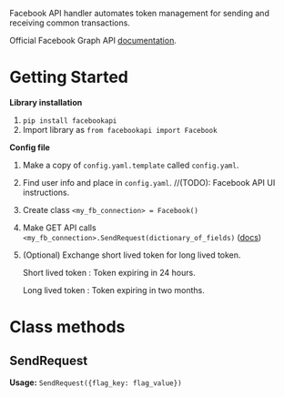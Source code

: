 Facebook API handler automates token management for sending and receiving common transactions. 

Official Facebook Graph API [documentation](https://developers.facebook.com/docs/graph-api/reference/user).  

# Getting Started
**Library installation**
1. `pip install facebookapi`
1. Import library as `from facebookapi import Facebook`

**Config file**
1. Make a copy of `config.yaml.template` called `config.yaml`.
1. Find user info and place in `config.yaml`. //(TODO): Facebook API UI instructions. 
1. Create class `<my_fb_connection> = Facebook()`
1. Make GET API calls `<my_fb_connection>.SendRequest(dictionary_of_fields)` ([docs](https://developers.facebook.com/docs/graph-api/using-graph-api/#reading))
1. (Optional) Exchange short lived token for long lived token. 

    Short lived token
    : Token expiring in 24 hours.
    
    Long lived token
    : Token expiring in two months. 


# Class methods

## SendRequest
**Usage:** `SendRequest({flag_key: flag_value})`
